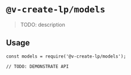 # `@v-create-lp/models`

> TODO: description

## Usage

```
const models = require('@v-create-lp/models');

// TODO: DEMONSTRATE API
```

